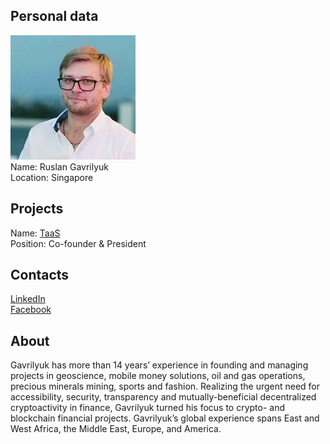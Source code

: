 ## Personal data
![ruslan gavrilyuk photo](photo/ruslan_gavrilyuk.jpg)  
Name:   Ruslan Gavrilyuk  
Location: Singapore  
## Projects 
Name: [TaaS](../projects/taas.md)  
Position: Co-founder & President   
## Contacts
[LinkedIn](https://www.linkedin.com/in/ruslan-gavrilyuk/)      
[Facebook](https://www.facebook.com/ruslan.gavrilyuk.35)
## About
Gavrilyuk has more than 14 years’ experience in founding and managing projects in geoscience, mobile money solutions, oil and gas operations, precious minerals mining, sports and fashion. Realizing the urgent need for accessibility, security, transparency and mutually-beneficial decentralized cryptoactivity in finance, Gavrilyuk turned his focus to crypto- and blockchain financial projects. Gavrilyuk’s global experience spans East and West Africa, the Middle East, Europe, and America.
